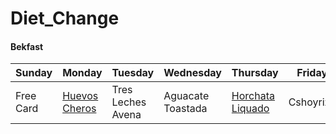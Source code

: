 # Diet_Change

#### Bekfast

| Sunday | Monday | Tuesday | Wednesday | Thursday | Friday | Saturday |
| ------ | ------ | ------- | --------- | -------- | ------ | -------- |
| Free Card | [Huevos Cheros](https://github.com/machavezg9/Diet_Change/blob/master/Recipes/Huevos_Cheros.md) | Tres Leches Avena | Aguacate Toastada | [Horchata Liquado](https://github.com/machavezg9/Diet_Change/blob/master/Recipes/Horchata_Liquado.md) | Cshoyrizo | Chilaquiles |
